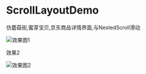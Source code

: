 # ScrollLayoutDemo
仿蘑菇街,蜜芽宝贝,京东商品详情界面,与NestedScroll滑动



![效果图1](https://github.com/youxiaochen/ScrollLayoutDemo/blob/master/imgs/1.gif)

效果2

![效果图2](https://github.com/youxiaochen/ScrollLayoutDemo/blob/master/imgs/2.gif)

